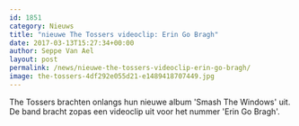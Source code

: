 ```yaml
---
id: 1851
category: Nieuws
title: "nieuwe The Tossers videoclip: Erin Go Bragh"
date: 2017-03-13T15:27:34+00:00
author: Seppe Van Ael
layout: post
permalink: /news/nieuwe-the-tossers-videoclip-erin-go-bragh/
image: the-tossers-4df292e055d21-e1489418707449.jpg
---
```

The Tossers brachten onlangs hun nieuwe album 'Smash The Windows' uit. De band bracht zopas een videoclip uit voor het nummer 'Erin Go Bragh'.
